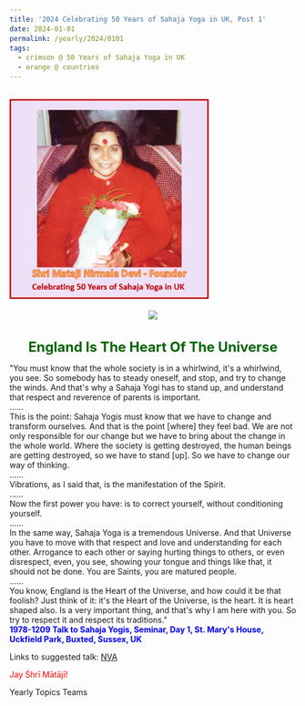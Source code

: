 ```yaml
---
title: '2024 Celebrating 50 Years of Sahaja Yoga in UK, Post 1'
date: 2024-01-01
permalink: /yearly/2024/0101
tags:
  - crimson @ 50 Years of Sahaja Yoga in UK
  - orange @ countries
---
```


<br>
<div style="text-align: left"><img src="/images/50YearsUK.png" width="350" /></div><br>

<div style="text-align: center"><img src="/images/image1315_1978-004_DCB.jpg" /></div>

<br>
<p style="color:DarkGreen; text-align:center">
<font size="+2"><b>England Is The Heart Of The Universe</b><br></font>
</p>

<p>
"You must know that the whole society is in a whirlwind, it's a whirlwind, you see. So somebody has to steady oneself, and stop, and try to change the winds. And that's why a Sahaja Yogi has to stand up, and understand that respect and reverence of parents is important.<br>
......<br>
This is the point: Sahaja Yogis must know that we have to change and transform ourselves. And that is the point [where] they feel bad. We are not only responsible for our change but we have to bring about the change in the whole world. Where the society is getting destroyed, the human beings are getting destroyed, so we have to stand [up]. So we have to change our way of thinking.<br>
......<br>
Vibrations, as I said that, is the manifestation of the Spirit.<br>
......<br>
Now the first power you have: is to correct yourself, without conditioning yourself.<br>
......<br>
In the same way, Sahaja Yoga is a tremendous Universe. And that Universe you have to move with that respect and love and understanding for each other. Arrogance to each other or saying hurting things to others, or even disrespect, even, you see,  showing your tongue and things like that, it should not be done. You are Saints, you are matured people.<br>
......<br>
You know, England is the Heart of the Universe, and how could it be that foolish? Just think of it: it's the Heart of the Universe, is the heart. It is heart shaped also. Is a very important thing, and that's why I am here with you. So try to respect it and respect its traditions."<br>
<font color="blue"><b>1978-1209 Talk to Sahaja Yogis, Seminar, Day 1, St. Mary's House, Uckfield Park, Buxted, Sussex, UK</b></font><br>
</p>

Links to suggested talk: <a href="https://soundcloud.com/nirmala-vidya-portal/1978-1209-version-2-our"> NVA</a><br>

<p style="color:red;">Jay Śhrī Mātājī!<br></p>

<p>Yearly Topics Teams</p>